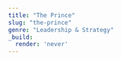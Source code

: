 ```yaml
---
title: "The Prince"
slug: "the-prince"
genre: "Leadership & Strategy"
_build:
  render: 'never'
---
```



